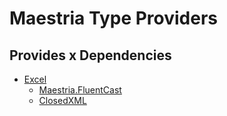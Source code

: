 # Maestria Type Providers

## Provides x Dependencies

- [Excel](src/Core/ExcelProviderAttribute.cs)
  - [Maestria.FluentCast](https://github.com/MaestriaNet/FluentCast)
  - [ClosedXML](https://github.com/ClosedXML/ClosedXML)
